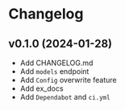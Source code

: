 # Changelog

## v0.1.0 (2024-01-28)

- Add CHANGELOG.md
- Add `models` endpoint
- Add `Config` overwrite feature
- Add ex_docs
- Add `Dependabot` and `ci.yml`